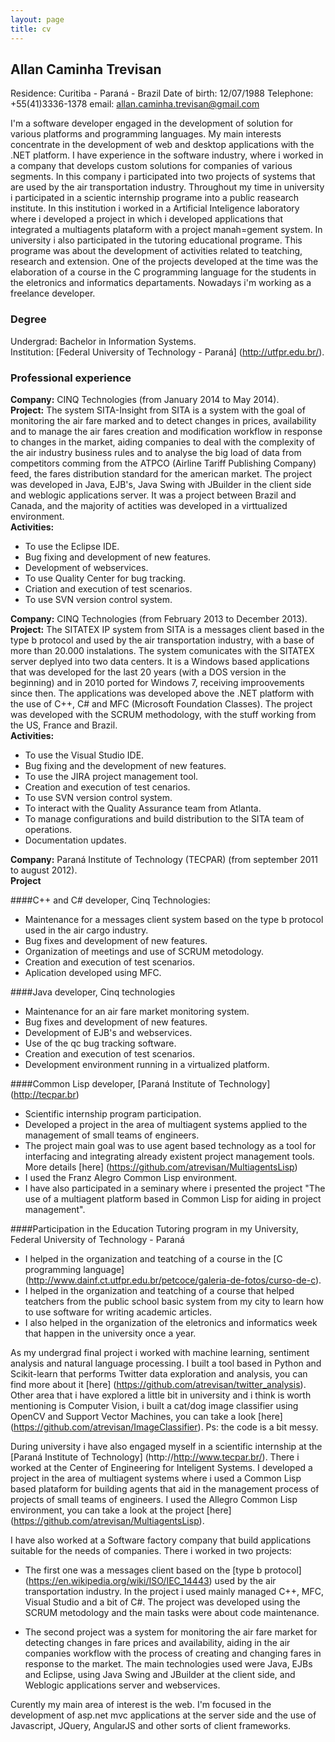 ```yaml
---
layout: page
title: cv
---
```


## Allan Caminha Trevisan

Residence: Curitiba - Paraná - Brazil
Date of birth: 12/07/1988
Telephone: +55(41)3336-1378
email: allan.caminha.trevisan@gmail.com

I'm a software developer engaged in the development of solution for various platforms and programming languages.
My main interests concentrate in the development of web and desktop applications with the .NET platform. I have
experience in the software industry, where i worked in a company that develops custom solutions for companies
of various segments. In this company i participated into two projects of systems that are used by the air 
transportation industry. Throughout my time in university i participated in a scientic internship programe
into a public reasearch institute. In this institution i worked in a Artificial Inteligence laboratory where
i developed a project in which i developed applications that integrated a multiagents plataform with a 
project manah=gement system. In university i also participated in the tutoring educational programe. This
programe was about the development of activities related to teatching, research and extension. One of the 
projects developed at the time was the elaboration of a course in the C programming language for the
students in the eletronics and informatics departaments. Nowadays i'm working as a freelance developer.

### Degree
Undergrad: Bachelor in Information Systems.  
Institution: [Federal University of Technology - Paraná] (http://utfpr.edu.br/).

### Professional experience

**Company:** CINQ Technologies (from January 2014 to May 2014).  
**Project:** The system SITA-Insight from SITA is a system with the goal of monitoring the air fare
marked and to detect changes in prices, availability and to manage the air fares creation and 
modification workflow in response to changes in the market, aiding companies to deal with the 
complexity of the air industry business rules and to analyse the big load of data from competitors
comming from the ATPCO (Airline Tariff Publishing Company) feed, the fares distribution standard
for the american market. The project was developed in Java, EJB's, Java Swing with JBuilder in the
client side and weblogic applications server. It was a project between Brazil and Canada, and the
majority of actities was developed in a virttualized environment.  
**Activities:**  
* To use the Eclipse IDE.  
* Bug fixing and development of new features.  
* Development of webservices.  
* To use Quality Center for bug tracking.  
* Criation and execution of test scenarios.  
* To use SVN version control system.

**Company:** CINQ Technologies (from February 2013 to December 2013).  
**Project:** The SITATEX IP system from SITA is a messages client based in the type b protocol and
used by the air transportation industry, with a base of more than 20.000 instalations. The system
comunicates with the SITATEX server deplyed into two data centers. It is a Windows based applications
that was developed for the last 20 years (with a DOS version in the beginning) and in 2010 ported 
for Windows 7, receiving improovements since then. The applications was developed above the .NET
platform with the use of C++, C# and MFC (Microsoft Foundation Classes). The project was developed
with the SCRUM methodology, with the stuff working from the US, France and Brazil.  
**Activities:**
* To use the Visual Studio IDE.  
* Bug fixing and the development of new features.  
* To use the JIRA project management tool.  
* Creation and execution of test cenarios.  
* To use SVN version control system.  
* To interact with the Quality Assurance team from Atlanta.  
* To manage configurations and build distribution to the SITA team of operations.  
* Documentation updates.

**Company:** Paraná Institute of Technology (TECPAR) (from september 2011 to august 2012).  
**Project**





####C++ and C# developer, Cinq Technologies:
- Maintenance for a messages client system based on the type b protocol used in the air cargo industry.
- Bug fixes and development of new features.
- Organization of meetings and use of SCRUM metodology.
- Creation and execution of test scenarios.
- Aplication developed using MFC.

####Java developer, Cinq technologies
- Maintenance for an air fare market monitoring system.
- Bug fixes and development of new features.
- Development of EJB's and webservices.
- Use of the qc bug tracking software.
- Creation and execution of test scenarios.
- Development environment running in a virtualized platform.

####Common Lisp developer, [Paraná Institute of Technology] (http://tecpar.br)
- Scientific internship program participation.
- Developed a project in the area of multiagent systems applied to the management of
small teams of engineers.
- The project main goal was to use agent based technology as a tool for interfacing 
and integrating already existent project management tools. More details [here] (https://github.com/atrevisan/MultiagentsLisp)
- I used the Franz Alegro Common Lisp environment.
- I have also participated in a seminary where i presented the project "The use of a multiagent platform based in 
Common Lisp for aiding in project management".

####Participation in the Education Tutoring program in my University, Federal University of Technology - Paraná
- I helped in the organization and teatching of a course in the [C programming language] (http://www.dainf.ct.utfpr.edu.br/petcoce/galeria-de-fotos/curso-de-c).
- I helped in the organization and teatching of a course that helped teatchers from the public school basic system
from my city to learn how to use software for writing academic articles.
- I also helped in the organization of the eletronics and informatics week that happen in the university once a year.


As my undergrad final project i worked with machine learning, sentiment analysis and natural language processing. I built a tool based in Python and Scikit-learn that performs Twitter data exploration and analysis, you can find more about it [here] (https://github.com/atrevisan/twitter_analysis). Other area that i have explored a little bit in university and i think is worth mentioning is Computer Vision, i built a cat/dog image classifier using OpenCV and Support Vector Machines, you can take a look [here] (https://github.com/atrevisan/ImageClassifier). Ps: the code is a bit messy.

During university i have also engaged myself in a scientific internship at the [Paraná Institute of Technology] (http://http://www.tecpar.br/). There i worked at the Center of Engineering for Inteligent Systems. I developed a project in the area of multiagent systems where i used a Common Lisp based plataform for building agents that aid in the management process of projects of small teams of engineers. I used the Allegro Common Lisp environment, you can take a look at the project [here] (https://github.com/atrevisan/MultiagentsLisp). 

I have also worked at a Software factory company that build applications suitable for the needs of companies. There i worked in two projects:

- The first one was a messages client based on the [type b protocol] (https://en.wikipedia.org/wiki/ISO/IEC_14443) used by the air transportation industry. In the project i used mainly managed C++, MFC, Visual Studio and a bit of C#. The project was developed using the SCRUM metodology and the main tasks were about code maintenance.

- The second project was a system for monitoring the air fare market for detecting changes in fare prices and availability, aiding in the air companies workflow with the process of creating and changing fares in response to the market. The main technologies used were Java, EJBs and Eclipse, using Java Swing and JBuilder at the client side, and Weblogic applications server and webservices.
 
Curently my main area of interest is the web. I'm focused in the development of asp.net mvc applications at the server side and the use of Javascript, JQuery, AngularJS and other sorts of client frameworks.
